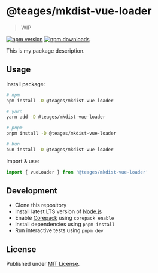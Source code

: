 # @teages/mkdist-vue-loader

> WIP

[![npm version][npm-version-src]][npm-version-href]
[![npm downloads][npm-downloads-src]][npm-downloads-href]

<!-- [![bundle][bundle-src]][bundle-href] -->
<!-- [![Codecov][codecov-src]][codecov-href] -->

This is my package description.

## Usage

Install package:

```sh
# npm
npm install -D @teages/mkdist-vue-loader

# yarn
yarn add -D @teages/mkdist-vue-loader

# pnpm
pnpm install -D @teages/mkdist-vue-loader

# bun
bun install -D @teages/mkdist-vue-loader
```

Import & use:

```js
import { vueLoader } from '@teages/mkdist-vue-loader'
```

## Development

- Clone this repository
- Install latest LTS version of [Node.js](https://nodejs.org/en/)
- Enable [Corepack](https://github.com/nodejs/corepack) using `corepack enable`
- Install dependencies using `pnpm install`
- Run interactive tests using `pnpm dev`

## License

Published under [MIT License](./LICENSE).

<!-- Badges -->

[npm-version-src]: https://img.shields.io/npm/v/@teages/mkdist-vue-loader?style=flat&color=blue
[npm-version-href]: https://npmjs.com/package/@teages/mkdist-vue-loader
[npm-downloads-src]: https://img.shields.io/npm/dm/@teages/mkdist-vue-loader?style=flat&color=blue
[npm-downloads-href]: https://npmjs.com/package/@teages/mkdist-vue-loader

<!-- [codecov-src]: https://img.shields.io/codecov/c/gh/Teages/mkdist-vue-loader/main?style=flat&color=blue
[codecov-href]: https://codecov.io/gh/Teages/mkdist-vue-loader

[bundle-src]: https://img.shields.io/bundlephobia/minzip/@teages/mkdist-vue-loader?style=flat&color=blue
[bundle-href]: https://bundlephobia.com/result?p=@teages/mkdist-vue-loader -->
